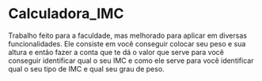# Calculadora_IMC
Trabalho feito para a faculdade, mas melhorado para aplicar em diversas funcionalidades.
Ele consiste em você conseguir colocar seu peso e sua altura e então fazer a conta que te dá o valor que serve para você conseguir identificar qual o seu IMC e como ele serve para você identificar qual o seu tipo de IMC e qual seu grau de peso. 
